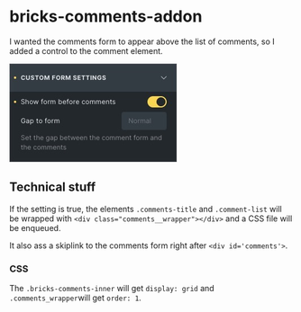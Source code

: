 # bricks-comments-addon

I wanted the comments form to appear above the list of comments, so I added a control to the comment element.

![image](assets/screenshot-bricks-editor-custom-area.jpg)

## Technical stuff

If the setting is true, the elements `.comments-title` and `.comment-list` will be wrapped with `<div
class="comments__wrapper"></div>` and a CSS file will be enqueued.

It also ass a skiplink to the comments form right after `<div id='comments'>`.

### CSS

The `.bricks-comments-inner` will get `display: grid` and `.comments_wrapper`will get `order: 1`.